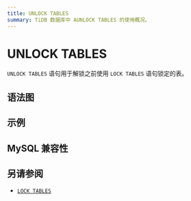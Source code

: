 ```yaml
---
title: UNLOCK TABLES
summary: TiDB 数据库中 AUNLOCK TABLES 的使用概况。
---
```


# UNLOCK TABLES

`UNLOCK TABLES` 语句用于解锁之前使用 `LOCK TABLES` 语句锁定的表。

## 语法图

## 示例

## MySQL 兼容性

## 另请参阅

* [`LOCK TABLES`](/sql-statements/sql-statement-lock-tables.md)
